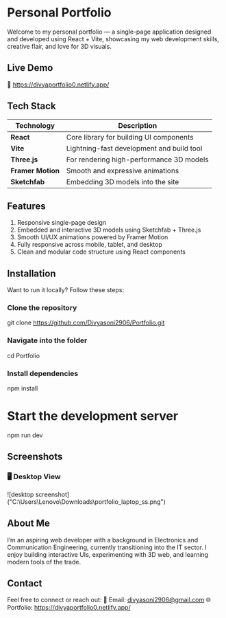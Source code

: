 # Personal Portfolio
Welcome to my personal portfolio — a single-page application designed and developed using React + Vite, showcasing my web development skills, creative flair, and love for 3D visuals.

## Live Demo
🔗 https://divyaportfolio0.netlify.app/

## Tech Stack

| Technology        | Description                               |
| ----------------- | ----------------------------------------- |
| **React**         | Core library for building UI components   |
| **Vite**          | Lightning-fast development and build tool |
| **Three.js**      | For rendering high-performance 3D models  |
| **Framer Motion** | Smooth and expressive animations          |
| **Sketchfab**     | Embedding 3D models into the site         |


## Features
1. Responsive single-page design
2. Embedded and interactive 3D models using Sketchfab + Three.js
3. Smooth UI/UX animations powered by Framer Motion
4. Fully responsive across mobile, tablet, and desktop
5. Clean and modular code structure using React components

## Installation
Want to run it locally? Follow these steps:

### Clone the repository
git clone https://github.com/Divyasoni2906/Portfolio.git

### Navigate into the folder
cd Portfolio

### Install dependencies
npm install

# Start the development server
npm run dev

## Screenshots
### 🖥️ Desktop View
![desktop screenshot] ("C:\Users\Lenovo\Downloads\portfolio_laptop_ss.png")

## About Me
I’m an aspiring web developer with a background in Electronics and Communication Engineering, currently transitioning into the IT sector. I enjoy building interactive UIs, experimenting with 3D web, and learning modern tools of the trade.

## Contact
Feel free to connect or reach out:
📧 Email: divyasoni2906@gmail.com
🌐 Portfolio: https://divyaportfolio0.netlify.app/

